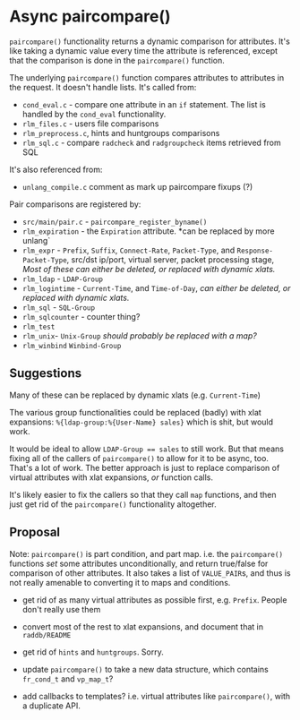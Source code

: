 # Async paircompare()

`paircompare()` functionality returns a dynamic comparison for attributes.  It's like taking a dynamic value every time the attribute is referenced, except that the comparison is done in the `paircompare()` function.

The underlying `paircompare()` function compares attributes to attributes in the request.  It doesn't handle lists.  It's called from:

* `cond_eval.c` - compare one attribute in an `if` statement.  The list is handled by the `cond_eval` functionality.
* `rlm_files.c` - users file comparisons
* `rlm_preprocess.c`, hints and huntgroups comparisons
* `rlm_sql.c` - compare `radcheck` and `radgroupcheck` items retrieved from SQL

It's also referenced from:

* `unlang_compile.c` comment as mark up paircompare fixups (?)

Pair comparisons are registered by:

* `src/main/pair.c` - `paircompare_register_byname()`
* `rlm_expiration` - the `Expiration` attribute. *can be replaced by more unlang`
* `rlm_expr` - `Prefix`, `Suffix`, `Connect-Rate`, `Packet-Type`, and `Response-Packet-Type`, src/dst ip/port, virtual server, packet processing stage, *Most of these can either be deleted, or replaced with dynamic xlats.*
* `rlm_ldap` - `LDAP-Group`
* `rlm_logintime` - `Current-Time`, and `Time-of-Day`, *can either be deleted, or replaced with dynamic xlats.*
* `rlm_sql` - `SQL-Group`
* `rlm_sqlcounter` - counter thing?
* `rlm_test`
* `rlm_unix`- `Unix-Group` *should probably be replaced with a map?*
* `rlm_winbind` `Winbind-Group`

## Suggestions

Many of these can be replaced by dynamic xlats (e.g. `Current-Time`)

The various group functionalities could be replaced (badly) with xlat expansions: `%{ldap-group:%{User-Name} sales}` which is shit, but would work.

It would be ideal to allow `LDAP-Group == sales` to still work.  But that means fixing all of the callers of `paircompare()` to allow for it to be async, too.  That's a lot of work.  The better approach is just to replace comparison of virtual attributes with xlat expansions, *or* function calls.

It's likely easier to fix the callers so that they call `map` functions, and then just get rid of the `paircompare()` functionality altogether.

## Proposal

Note: `paircompare()` is part condition, and part map.  i.e. the `paircompare()` functions *set* some attributes unconditionally, and return true/false for comparison of other attributes.  It also takes a list of `VALUE_PAIR`s, and thus is not really amenable to converting it to maps and conditions.

* get rid of as many virtual attributes as possible first, e.g. `Prefix`.  People don't really use them
* convert most of the rest to xlat expansions, and document that in `raddb/README`
* get rid of `hints` and `huntgroups`.  Sorry.
* update `paircompare()` to take a new data structure, which contains `fr_cond_t` and `vp_map_t`?

* add callbacks to templates?  i.e. virtual attributes like `paircompare()`, with a duplicate API.

